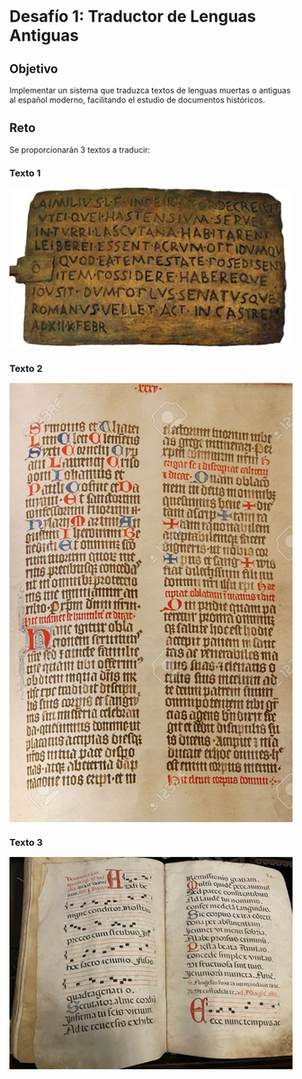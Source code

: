 # Desafío 1: Traductor de Lenguas Antiguas

## Objetivo

Implementar un sistema que traduzca textos de lenguas muertas o antiguas al español moderno, facilitando el estudio de documentos históricos.

## Reto

Se proporcionarán 3 textos a traducir:

### Texto 1

![Texto1](../../.gitbook/assets/traducir1.jpg)

### Texto 2

![Texto2](../../.gitbook/assets/traducir2.jpg)

### Texto 3

![Texto3](../../.gitbook/assets/traducir3.jpg)
